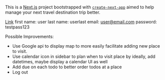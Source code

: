 This is a [Next.js](https://nextjs.org/) project bootstrapped with [`create-next-app`](https://github.com/vercel/next.js/tree/canary/packages/create-next-app) aimed to help manage your next travel destination trip better.

[Link](https://travel-planner-app.vercel.app/)
first name: user
last name: userlast
email: user@email.com
password: testpass123

Possible Improvements:
- Use Google api to display map to more easily facilitate adding new place to visit.
- Use calendar icon in sidebar to plan when to visit place by ideally, add datetimes, maybe display a calendar UI as well
- Add due on each todo to better order todos at a place
- Log out
